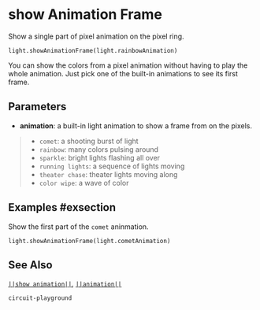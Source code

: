# show Animation Frame

Show a single part of pixel animation on the pixel ring.

```sig
light.showAnimationFrame(light.rainbowAnimation)
```
You can show the colors from a pixel animation without having to play the whole animation. Just pick
one of the built-in animations to see its first frame.

## Parameters

* **animation**: a built-in light animation to show a frame from on the pixels.
> * ``comet``: a shooting burst of light
> * ``rainbow``: many colors pulsing around
> * ``sparkle``: bright lights flashing all over
> * ``running lights``: a sequence of lights moving
> * ``theater chase``: theater lights moving along
> * ``color wipe``: a wave of color

## Examples #exsection

Show the first part of the ``comet`` aninmation.

```blocks
light.showAnimationFrame(light.cometAnimation)
```
## See Also

[``||show animation||``](/reference/light/show-animation),
[``||animation||``](/reference/light/animation)

```package
circuit-playground
```
